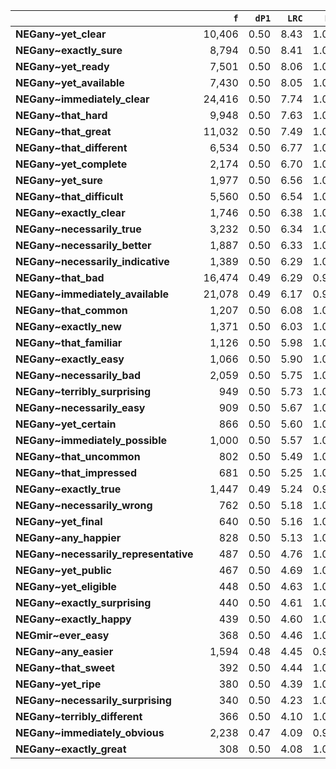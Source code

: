 |                                       |    `f` |   `dP1` |   `LRC` |   `P1` |      `G2` | `l1`    | `l2`                       |      `f1` |   `f2` |       `N` |   `exp_f` |   `unexp_f` |   `unexp_r` |   `dP2` |   `P2` | `adv`       |   `adv_total` | `adj`          |   `adj_total` |   `odds_r_disc` |   `t` |   `MI` |
|:--------------------------------------|-------:|--------:|--------:|-------:|----------:|:--------|:---------------------------|----------:|-------:|----------:|----------:|------------:|------------:|--------:|-------:|:------------|--------------:|:---------------|--------------:|----------------:|------:|-------:|
| **NEGany~yet_clear**                  | 10,406 |    0.50 |    8.43 |   1.00 | 14,363.37 | NEGATED | yet_clear                  | 3,173,681 | 10,411 | 6,347,362 |  5,205.50 |    5,200.50 |        0.50 |    0.00 |   0.00 | yet         |        53,779 | clear          |        83,958 |            3.28 | 50.98 |   0.30 |
| **NEGany~exactly_sure**               |  8,794 |    0.50 |    8.41 |   1.00 | 12,153.52 | NEGATED | exactly_sure               | 3,173,681 |  8,797 | 6,347,362 |  4,398.50 |    4,395.50 |        0.50 |    0.00 |   0.00 | exactly     |        44,378 | sure           |       134,058 |            3.40 | 46.87 |   0.30 |
| **NEGany~yet_ready**                  |  7,501 |    0.50 |    8.06 |   1.00 | 10,344.71 | NEGATED | yet_ready                  | 3,173,681 |  7,505 | 6,347,362 |  3,752.50 |    3,748.50 |        0.50 |    0.00 |   0.00 | yet         |        53,779 | ready          |        29,641 |            3.22 | 43.28 |   0.30 |
| **NEGany~yet_available**              |  7,430 |    0.50 |    8.05 |   1.00 | 10,246.19 | NEGATED | yet_available              | 3,173,681 |  7,434 | 6,347,362 |  3,717.00 |    3,713.00 |        0.50 |    0.00 |   0.00 | yet         |        53,779 | available      |        81,972 |            3.22 | 43.08 |   0.30 |
| **NEGany~immediately_clear**          | 24,416 |    0.50 |    7.74 |   1.00 | 33,183.58 | NEGATED | immediately_clear          | 3,173,681 | 24,476 | 6,347,362 | 12,238.00 |   12,178.00 |        0.50 |    0.01 |   0.01 | immediately |        57,730 | clear          |        83,958 |            2.61 | 77.94 |   0.30 |
| **NEGany~that_hard**                  |  9,948 |    0.50 |    7.63 |   1.00 | 13,590.74 | NEGATED | that_hard                  | 3,173,681 |  9,964 | 6,347,362 |  4,982.00 |    4,966.00 |        0.50 |    0.00 |   0.00 | that        |       166,680 | hard           |        45,416 |            2.78 | 49.79 |   0.30 |
| **NEGany~that_great**                 | 11,032 |    0.50 |    7.49 |   1.00 | 15,014.60 | NEGATED | that_great                 | 3,173,681 | 11,055 | 6,347,362 |  5,527.50 |    5,504.50 |        0.50 |    0.00 |   0.00 | that        |       166,680 | great          |        45,537 |            2.67 | 52.41 |   0.30 |
| **NEGany~that_different**             |  6,534 |    0.50 |    6.77 |   1.00 |  8,800.64 | NEGATED | that_different             | 3,173,681 |  6,556 | 6,347,362 |  3,278.00 |    3,256.00 |        0.50 |    0.00 |   0.00 | that        |       166,680 | different      |        80,019 |            2.46 | 40.28 |   0.30 |
| **NEGany~yet_complete**               |  2,174 |    0.50 |    6.70 |   1.00 |  2,998.57 | NEGATED | yet_complete               | 3,173,681 |  2,175 | 6,347,362 |  1,087.50 |    1,086.50 |        0.50 |    0.00 |   0.00 | yet         |        53,779 | complete       |         8,263 |            3.16 | 23.30 |   0.30 |
| **NEGany~yet_sure**                   |  1,977 |    0.50 |    6.56 |   1.00 |  2,725.53 | NEGATED | yet_sure                   | 3,173,681 |  1,978 | 6,347,362 |    989.00 |      988.00 |        0.50 |    0.00 |   0.00 | yet         |        53,779 | sure           |       134,058 |            3.12 | 22.22 |   0.30 |
| **NEGany~that_difficult**             |  5,560 |    0.50 |    6.54 |   1.00 |  7,455.62 | NEGATED | that_difficult             | 3,173,681 |  5,582 | 6,347,362 |  2,791.00 |    2,769.00 |        0.50 |    0.00 |   0.00 | that        |       166,680 | difficult      |        61,518 |            2.39 | 37.14 |   0.30 |
| **NEGany~exactly_clear**              |  1,746 |    0.50 |    6.38 |   1.00 |  2,405.41 | NEGATED | exactly_clear              | 3,173,681 |  1,747 | 6,347,362 |    873.50 |      872.50 |        0.50 |    0.00 |   0.00 | exactly     |        44,378 | clear          |        83,958 |            3.07 | 20.88 |   0.30 |
| **NEGany~necessarily_true**           |  3,232 |    0.50 |    6.34 |   1.00 |  4,360.41 | NEGATED | necessarily_true           | 3,173,681 |  3,242 | 6,347,362 |  1,621.00 |    1,611.00 |        0.50 |    0.00 |   0.00 | necessarily |        42,916 | true           |        35,146 |            2.49 | 28.34 |   0.30 |
| **NEGany~necessarily_better**         |  1,887 |    0.50 |    6.33 |   1.00 |  2,587.87 | NEGATED | necessarily_better         | 3,173,681 |  1,889 | 6,347,362 |    944.50 |      942.50 |        0.50 |    0.00 |   0.00 | necessarily |        42,916 | better         |        49,936 |            2.88 | 21.70 |   0.30 |
| **NEGany~necessarily_indicative**     |  1,389 |    0.50 |    6.29 |   1.00 |  1,925.87 | NEGATED | necessarily_indicative     | 3,173,681 |  1,389 | 6,347,362 |    694.50 |      694.50 |        0.50 |    0.00 |   0.00 | necessarily |        42,916 | indicative     |         2,319 |            3.44 | 18.63 |   0.30 |
| **NEGany~that_bad**                   | 16,474 |    0.49 |    6.29 |   0.99 | 21,498.88 | NEGATED | that_bad                   | 3,173,681 | 16,609 | 6,347,362 |  8,304.50 |    8,169.50 |        0.50 |    0.01 |   0.01 | that        |       166,680 | bad            |       119,777 |            2.09 | 63.65 |   0.30 |
| **NEGany~immediately_available**      | 21,078 |    0.49 |    6.17 |   0.99 | 27,277.70 | NEGATED | immediately_available      | 3,173,681 | 21,281 | 6,347,362 | 10,640.50 |   10,437.50 |        0.50 |    0.01 |   0.01 | immediately |        57,730 | available      |        81,972 |            2.02 | 71.89 |   0.30 |
| **NEGany~that_common**                |  1,207 |    0.50 |    6.08 |   1.00 |  1,673.49 | NEGATED | that_common                | 3,173,681 |  1,207 | 6,347,362 |    603.50 |      603.50 |        0.50 |    0.00 |   0.00 | that        |       166,680 | common         |        34,621 |            3.38 | 17.37 |   0.30 |
| **NEGany~exactly_new**                |  1,371 |    0.50 |    6.03 |   1.00 |  1,885.84 | NEGATED | exactly_new                | 3,173,681 |  1,372 | 6,347,362 |    686.00 |      685.00 |        0.50 |    0.00 |   0.00 | exactly     |        44,378 | new            |        21,548 |            2.96 | 18.50 |   0.30 |
| **NEGany~that_familiar**              |  1,126 |    0.50 |    5.98 |   1.00 |  1,561.17 | NEGATED | that_familiar              | 3,173,681 |  1,126 | 6,347,362 |    563.00 |      563.00 |        0.50 |    0.00 |   0.00 | that        |       166,680 | familiar       |        19,650 |            3.35 | 16.78 |   0.30 |
| **NEGany~exactly_easy**               |  1,066 |    0.50 |    5.90 |   1.00 |  1,477.97 | NEGATED | exactly_easy               | 3,173,681 |  1,066 | 6,347,362 |    533.00 |      533.00 |        0.50 |    0.00 |   0.00 | exactly     |        44,378 | easy           |       109,374 |            3.33 | 16.32 |   0.30 |
| **NEGany~necessarily_bad**            |  2,059 |    0.50 |    5.75 |   1.00 |  2,751.69 | NEGATED | necessarily_bad            | 3,173,681 |  2,068 | 6,347,362 |  1,034.00 |    1,025.00 |        0.50 |    0.00 |   0.00 | necessarily |        42,916 | bad            |       119,777 |            2.34 | 22.59 |   0.30 |
| **NEGany~terribly_surprising**        |    949 |    0.50 |    5.73 |   1.00 |  1,315.74 | NEGATED | terribly_surprising        | 3,173,681 |    949 | 6,347,362 |    474.50 |      474.50 |        0.50 |    0.00 |   0.00 | terribly    |        19,801 | surprising     |        18,886 |            3.28 | 15.40 |   0.30 |
| **NEGany~necessarily_easy**           |    909 |    0.50 |    5.67 |   1.00 |  1,260.27 | NEGATED | necessarily_easy           | 3,173,681 |    909 | 6,347,362 |    454.50 |      454.50 |        0.50 |    0.00 |   0.00 | necessarily |        42,916 | easy           |       109,374 |            3.26 | 15.07 |   0.30 |
| **NEGany~yet_certain**                |    866 |    0.50 |    5.60 |   1.00 |  1,200.65 | NEGATED | yet_certain                | 3,173,681 |    866 | 6,347,362 |    433.00 |      433.00 |        0.50 |    0.00 |   0.00 | yet         |        53,779 | certain        |        11,301 |            3.24 | 14.71 |   0.30 |
| **NEGany~immediately_possible**       |  1,000 |    0.50 |    5.57 |   1.00 |  1,372.02 | NEGATED | immediately_possible       | 3,173,681 |  1,001 | 6,347,362 |    500.50 |      499.50 |        0.50 |    0.00 |   0.00 | immediately |        57,730 | possible       |        30,222 |            2.82 | 15.80 |   0.30 |
| **NEGany~that_uncommon**              |    802 |    0.50 |    5.49 |   1.00 |  1,111.91 | NEGATED | that_uncommon              | 3,173,681 |    802 | 6,347,362 |    401.00 |      401.00 |        0.50 |    0.00 |   0.00 | that        |       166,680 | uncommon       |         3,193 |            3.21 | 14.16 |   0.30 |
| **NEGany~that_impressed**             |    681 |    0.50 |    5.25 |   1.00 |    944.14 | NEGATED | that_impressed             | 3,173,681 |    681 | 6,347,362 |    340.50 |      340.50 |        0.50 |    0.00 |   0.00 | that        |       166,680 | impressed      |        12,269 |            3.13 | 13.05 |   0.30 |
| **NEGany~exactly_true**               |  1,447 |    0.49 |    5.24 |   0.99 |  1,909.27 | NEGATED | exactly_true               | 3,173,681 |  1,456 | 6,347,362 |    728.00 |      719.00 |        0.50 |    0.00 |   0.00 | exactly     |        44,378 | true           |        35,146 |            2.18 | 18.90 |   0.30 |
| **NEGany~necessarily_wrong**          |    762 |    0.50 |    5.18 |   1.00 |  1,042.56 | NEGATED | necessarily_wrong          | 3,173,681 |    763 | 6,347,362 |    381.50 |      380.50 |        0.50 |    0.00 |   0.00 | necessarily |        42,916 | wrong          |        21,208 |            2.71 | 13.78 |   0.30 |
| **NEGany~yet_final**                  |    640 |    0.50 |    5.16 |   1.00 |    887.29 | NEGATED | yet_final                  | 3,173,681 |    640 | 6,347,362 |    320.00 |      320.00 |        0.50 |    0.00 |   0.00 | yet         |        53,779 | final          |         1,212 |            3.11 | 12.65 |   0.30 |
| **NEGany~any_happier**                |    828 |    0.50 |    5.13 |   1.00 |  1,122.62 | NEGATED | any_happier                | 3,173,681 |    830 | 6,347,362 |    415.00 |      413.00 |        0.50 |    0.00 |   0.00 | any         |        16,176 | happier        |         1,909 |            2.52 | 14.35 |   0.30 |
| **NEGany~necessarily_representative** |    487 |    0.50 |    4.76 |   1.00 |    675.16 | NEGATED | necessarily_representative | 3,173,681 |    487 | 6,347,362 |    243.50 |      243.50 |        0.50 |    0.00 |   0.00 | necessarily |        42,916 | representative |         2,559 |            2.99 | 11.03 |   0.30 |
| **NEGany~yet_public**                 |    467 |    0.50 |    4.69 |   1.00 |    647.43 | NEGATED | yet_public                 | 3,173,681 |    467 | 6,347,362 |    233.50 |      233.50 |        0.50 |    0.00 |   0.00 | yet         |        53,779 | public         |         2,592 |            2.97 | 10.81 |   0.30 |
| **NEGany~yet_eligible**               |    448 |    0.50 |    4.63 |   1.00 |    621.09 | NEGATED | yet_eligible               | 3,173,681 |    448 | 6,347,362 |    224.00 |      224.00 |        0.50 |    0.00 |   0.00 | yet         |        53,779 | eligible       |         2,531 |            2.95 | 10.58 |   0.30 |
| **NEGany~exactly_surprising**         |    440 |    0.50 |    4.61 |   1.00 |    610.00 | NEGATED | exactly_surprising         | 3,173,681 |    440 | 6,347,362 |    220.00 |      220.00 |        0.50 |    0.00 |   0.00 | exactly     |        44,378 | surprising     |        18,886 |            2.95 | 10.49 |   0.30 |
| **NEGany~exactly_happy**              |    439 |    0.50 |    4.60 |   1.00 |    608.61 | NEGATED | exactly_happy              | 3,173,681 |    439 | 6,347,362 |    219.50 |      219.50 |        0.50 |    0.00 |   0.00 | exactly     |        44,378 | happy          |        47,131 |            2.94 | 10.48 |   0.30 |
| **NEGmir~ever_easy**                  |    368 |    0.50 |    4.46 |   1.00 |    510.39 | NEGMIR  | ever_easy                  |   291,735 |    368 |   583,470 |    184.00 |      184.00 |        0.50 |    0.00 |   0.00 | ever        |         4,776 | easy           |         7,897 |            2.87 |  9.59 |   0.30 |
| **NEGany~any_easier**                 |  1,594 |    0.48 |    4.45 |   0.98 |  1,952.80 | NEGATED | any_easier                 | 3,173,681 |  1,624 | 6,347,362 |    812.00 |      782.00 |        0.49 |    0.00 |   0.00 | any         |        16,176 | easier         |        12,945 |            1.72 | 19.59 |   0.29 |
| **NEGany~that_sweet**                 |    392 |    0.50 |    4.44 |   1.00 |    543.45 | NEGATED | that_sweet                 | 3,173,681 |    392 | 6,347,362 |    196.00 |      196.00 |        0.50 |    0.00 |   0.00 | that        |       166,680 | sweet          |        13,492 |            2.89 |  9.90 |   0.30 |
| **NEGany~yet_ripe**                   |    380 |    0.50 |    4.39 |   1.00 |    526.81 | NEGATED | yet_ripe                   | 3,173,681 |    380 | 6,347,362 |    190.00 |      190.00 |        0.50 |    0.00 |   0.00 | yet         |        53,779 | ripe           |         1,454 |            2.88 |  9.75 |   0.30 |
| **NEGany~necessarily_surprising**     |    340 |    0.50 |    4.23 |   1.00 |    471.36 | NEGATED | necessarily_surprising     | 3,173,681 |    340 | 6,347,362 |    170.00 |      170.00 |        0.50 |    0.00 |   0.00 | necessarily |        42,916 | surprising     |        18,886 |            2.83 |  9.22 |   0.30 |
| **NEGany~terribly_different**         |    366 |    0.50 |    4.10 |   1.00 |    494.98 | NEGATED | terribly_different         | 3,173,681 |    367 | 6,347,362 |    183.50 |      182.50 |        0.50 |    0.00 |   0.00 | terribly    |        19,801 | different      |        80,019 |            2.39 |  9.54 |   0.30 |
| **NEGany~immediately_obvious**        |  2,238 |    0.47 |    4.09 |   0.97 |  2,561.91 | NEGATED | immediately_obvious        | 3,173,681 |  2,310 | 6,347,362 |  1,155.00 |    1,083.00 |        0.48 |    0.00 |   0.00 | immediately |        57,730 | obvious        |        22,422 |            1.49 | 22.89 |   0.29 |
| **NEGany~exactly_great**              |    308 |    0.50 |    4.08 |   1.00 |    426.99 | NEGATED | exactly_great              | 3,173,681 |    308 | 6,347,362 |    154.00 |      154.00 |        0.50 |    0.00 |   0.00 | exactly     |        44,378 | great          |        45,537 |            2.79 |  8.77 |   0.30 |